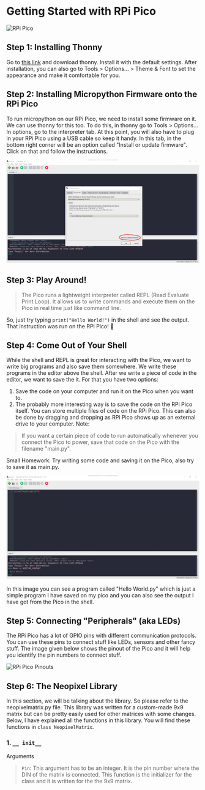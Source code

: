 # Getting Started with RPi Pico
![RPi Pico](https://pbs.twimg.com/media/EvsYoiOVIAQ0hfh?format=jpg&name=large)

## Step 1: Installing Thonny
Go to [this link](https://thonny.org/) and download thonny. Install it with the default settings. After installation, you can also go to Tools > Options... > Theme & Font to set the appearance and make it comfortable for you.

## Step 2: Installing Micropython Firmware onto the RPi Pico
To run micropython on our RPi Pico, we need to install some firmware on it. We can use thonny for this too. To do this, in thonny go to Tools > Options... In options, go to the interpreter tab. At this point, you will also have to plug in your RPi Pico using a USB cable so keep it handy. In this tab, in the bottom right corner will be an option called "Install or update firmware". Click on that and follow the instructions. 

![Firmware Installation](https://github.com/isildur7/neopixel-matrix-on-RPi-Pico/blob/main/Screenshot%202021-07-11%20225353.jpg?raw=true)

## Step 3: Play Around!
> The Pico runs a lightweight interpreter called REPL (Read Evaluate Print Loop). It allows us to write commands and execute them on the Pico in real time just like command line.

So, just try typing ```print("Hello World!")``` in the shell and see the output. That instruction was run on the RPi Pico! :partying_face:

## Step 4: Come Out of Your Shell
While the shell and REPL is great for interacting with the Pico, we want to write big programs and also save them somewhere. We write these programs in the editor above the shell. After we write a piece of code in the editor, we want to save the it. For that you have two options:
1. Save the code on your computer and run it on the Pico when you want to. 
2. The probably more interesting way is to save the code on the RPi Pico itself. You can store multiple files of code on the RPi Pico. This can also be done by dragging and dropping as RPi Pico shows up as an external drive to your computer.
Note:
> If you want a certain piece of code to run automatically whenever you connect the Pico to power, save that code on the Pico with the filename "main.py".

Small Homework: Try writing some code and saving it on the Pico, also try to save it as main.py.

![Code Example](https://github.com/isildur7/neopixel-matrix-on-RPi-Pico/blob/main/Screenshot%202021-07-11%20225544.jpg?raw=true)

In this image you can see a program called "Hello World.py" which is just a simple program I have saved on my pico and you can also see the output I have got from the Pico in the shell.

## Step 5: Connecting "Peripherals" (aka LEDs)
The RPi Pico has a lot of GPIO pins with different communication protocols. You can use these pins to connect stuff like LEDs, sensors and other fancy stuff. The image given below shows the pinout of the Pico and it will help you identify the pin numbers to connect stuff.

![RPi Pico Pinouts](https://cdn-shop.adafruit.com/1200x900/4883-06.png)

## Step 6: The Neopixel Library
In this section, we will be talking about the library. So please refer to the neopixelmatrix.py file. This library was written for a custom-made 9x9 matrix but can be pretty easily used for other matrices with some changes. Below, I have explained all the functions in this library. You will find these functions in ```class NeopixelMatrix```.
### 1. ```__ init__```
Arguments
> ```Pin```: This argument has to be an integer. It is the pin number where the DIN of the matrix is connected.
This function is the initializer for the class and it is written for the the 9x9 matrix. 

